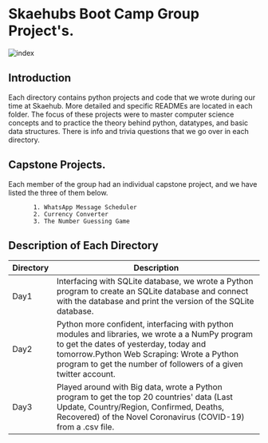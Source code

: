 # Skaehubs Boot Camp Group Project's.

![index](https://user-images.githubusercontent.com/35099243/123341302-6bf42c00-d556-11eb-8d2e-67dcb030361b.png)

## Introduction


Each directory contains python projects and code that we wrote during our time at Skaehub. More detailed and specific READMEs are located in each folder. The focus of these projects were to master computer science concepts and to practice the theory behind python, datatypes, and basic data structures. There is info and trivia questions that we go over in each directory.

## Capstone Projects.

Each member of the group had an individual capstone project, and we have listed the three of them below.
           
           1. WhatsApp Message Scheduler
           2. Currency Converter
           3. The Number Guessing Game

## Description of Each Directory

| Directory | Description |
| --- | --- |
| Day1 | Interfacing with SQLite database, we wrote a Python program to create an SQLite database and connect with the database and print the version of the SQLite database. |
| Day2 | Python more confident, interfacing with python modules and libraries, we wrote a a NumPy program to get the dates of yesterday, today and tomorrow.Python Web Scraping: Wrote a Python program to get the number of followers of a given twitter account. |
| Day3 | Played around with Big data, wrote a Python program to get the top 20 countries' data (Last Update, Country/Region, Confirmed, Deaths, Recovered) of the Novel Coronavirus (COVID-19) from a .csv file. |

